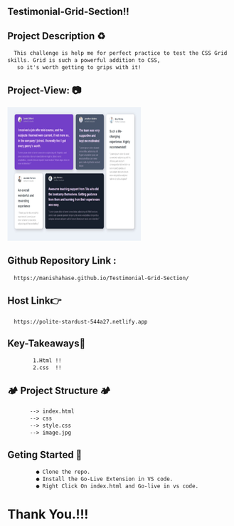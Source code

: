 ##   Testimonial-Grid-Section!!

  
##  Project Description ♻
      This challenge is help me for perfect practice to test the CSS Grid skills. Grid is such a powerful addition to CSS, 
       so it's worth getting to grips with it! 
     

## Project-View: 📷

<img src="https://github.com/ManishaHase/Testimonial-Grid-Section/blob/main/Screen%20Shot.jpeg" width="300" height="300" />


## Github Repository Link :
      https://manishahase.github.io/Testimonial-Grid-Section/
    
    
## Host Link👉
      https://polite-stardust-544a27.netlify.app
  
  
## Key-Takeaways🦚
            1.Html !!
            2.css  !!
   
  
 ## 🏕 Project Structure 🏕
 
           --> index.html
           --> css
           --> style.css
           --> image.jpg
    
  
  ## Geting Started 🤞
      
             ● Clone the repo.
             ● Install the Go-Live Extension in VS code.
             ● Right Click On index.html and Go-live in vs code.
  
   
   
 # Thank You.!!!
